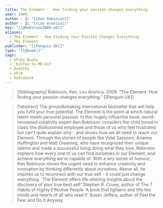 ```yaml
---
title: The Element -  How finding your passion changes everything
year: 2009
author - 1: "[[Ken Robinson]]"
author - 2: "[[Lou Aronica]]"
key: "[[@Robinson2009-ed]]"
aliases:
  - The Element - How Finding Your Passion Changes Everything
  - The Element
publisher: "[[Penguin UK]]"
type: "[[@book]]"
tags:
  - EPubs-Books
  - _BibTex-to-MD-Git
  - Audible
  - ePub
  - Audiobook
---
```


> [!bibliography]
> Robinson, Ken, Lou Aronica. 2009. “The Element: How finding your passion changes everything.” [[Penguin UK]]

> [!abstract]
> The groundbreaking international bestseller that will help you fulfil your true potential. The Element is the point at which natural talent meets personal passion. In this hugely influential book, world-renowned creativity expert Ken Robinson considers the child bored in class, the disillusioned employee and those of us who feel frustrated but can't quite explain why - and shows how we all need to reach our Element. Through the stories of people like Vidal Sassoon, Arianna Huffington and Matt Groening, who have recognized their unique talents and made a successful living doing what they love, Robinson explains how every one of us can find ourselves in our Element, and achieve everything we're capable of. With a wry sense of humour, Ken Robinson shows the urgent need to enhance creativity and innovation by thinking differently about ourselves. Above all, he inspires us to reconnect with our true self - it could just change everything. 'The Element offers life-altering insights about the discovery of your true best self' Stephen R. Covey, author of The 7 Habits of Highly Effective People 'A book that lightens and lifts the minds and hearts of all who read it' Susan Jeffers, author of Feel the Fear and Do It Anyway